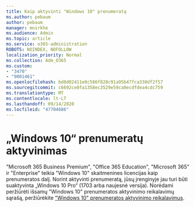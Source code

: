 ```yaml
---
title: Kaip aktyvinti "Windows 10" prenumeratą
ms.author: pebaum
author: pebaum
manager: mnirkhe
ms.audience: Admin
ms.topic: article
ms.service: o365-administration
ROBOTS: NOINDEX, NOFOLLOW
localization_priority: Normal
ms.collection: Adm_O365
ms.custom:
- "3470"
- "9001461"
ms.openlocfilehash: bd8d02411e0c586f828c91a95b47fca330df2f57
ms.sourcegitcommit: c6692ce0fa1358ec3529e59ca0ecdfdea4cdc759
ms.translationtype: MT
ms.contentlocale: lt-LT
ms.lasthandoff: 09/14/2020
ms.locfileid: "47704686"
---
```

# <a name="activating-windows-10-subscriptions"></a>„Windows 10“ prenumeratų aktyvinimas

"Microsoft 365 Business Premium", "Office 365 Education", "Microsoft 365" ir "Enterprise" teikia "Windows 10" skaitmenines licencijas kaip prenumeratos dalį. Norint aktyvinti prenumeratą, jūsų įrenginyje jau turi būti suaktyvinta „Windows 10 Pro“ (1703 arba naujesnė versija). Norėdami peržiūrėti išsamų "Windows 10" prenumeratos aktyvinimo reikalavimų sąrašą, peržiūrėkite ["Windows 10" prenumeratos aktyvinimo reikalavimus](https://docs.microsoft.com/windows/deployment/windows-10-subscription-activation#requirements).
